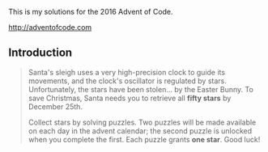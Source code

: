 This is my solutions for the 2016 Advent of Code.

http://adventofcode.com

## Introduction

> Santa's sleigh uses a very high-precision clock to guide its movements, and the clock's oscillator is regulated by stars. Unfortunately, the stars have been stolen... by the Easter Bunny. To save Christmas, Santa needs you to retrieve all **fifty stars** by December 25th.
>
> Collect stars by solving puzzles. Two puzzles will be made available on each day in the advent calendar; the second puzzle is unlocked when you complete the first. Each puzzle grants **one star**. Good luck!

